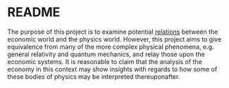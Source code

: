 # README

The purpose of this project is to examine potential [relations](https://en.wikipedia.org/wiki/Econophysics) between the economic world and the physics world. However,
this project aims to give equivalence from many of the more complex physical phenomena, e.g. general relativity and quantum mechanics, and relay those upon the economic systems.
It is reasonable to claim that the analysis of the economy in this context may show insights with regards to how some of these bodies of physics may be interpreted thereuponafter.